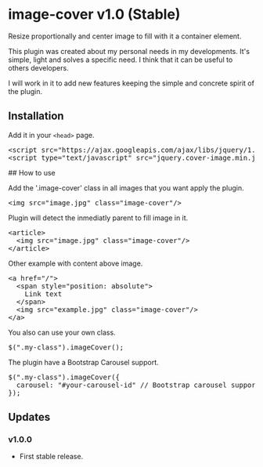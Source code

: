 # image-cover v1.0 (Stable)

<p>Resize proportionally and center image to fill with it a container element.</p>
<p>This plugin was created about my personal needs in my developments. It's simple, light and solves a specific need. I think that it can be useful to others developers.</p>
<p>I will work in it to add new features keeping the simple and concrete spirit of the plugin.</p>

## Installation
<p>Add it in your <code>&lt;head&gt;</code> page.</p>
<pre>
&lt;script src="https://ajax.googleapis.com/ajax/libs/jquery/1.11.2/jquery.min.js"&gt;&lt;/script&gt;
&lt;script type="text/javascript" src="jquery.cover-image.min.js"&gt;&lt;/script&gt;
</pre>
## How to use
<p>Add the '.image-cover' class in all images that you want apply the plugin.</p>
<pre>&lt;img src="image.jpg" class="image-cover"/&gt;</pre>
<p>Plugin will detect the inmediatly parent to fill image in it.</p>
<pre>
&lt;article&gt;
  &lt;img src="image.jpg" class="image-cover"/&gt;
&lt;/article&gt;
</pre>
<p>Other example with content above image.</p>
<pre>
&lt;a href="/"&gt;
  &lt;span style="position: absolute"&gt;
    Link text
  &lt;/span&gt;
  &lt;img src="example.jpg" class="image-cover"/&gt;
&lt;/a&gt;
</pre>
<p>You also can use your own class.</p>
<pre>$(".my-class").imageCover();</pre>
<p>The plugin have a Bootstrap Carousel support.</p>
<pre>$(".my-class").imageCover({
  carousel: "#your-carousel-id" // Bootstrap carousel support
});</pre>

## Updates
### v1.0.0
- First stable release.
